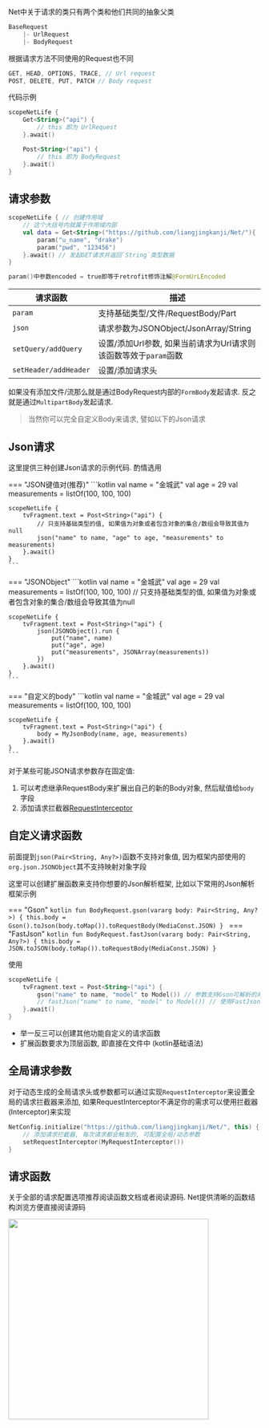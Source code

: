 Net中关于请求的类只有两个类和他们共同的抽象父类

```kotlin
BaseRequest
    |- UrlRequest
    |- BodyRequest
```


根据请求方法不同使用的Request也不同

```kotlin
GET, HEAD, OPTIONS, TRACE, // Url request
POST, DELETE, PUT, PATCH // Body request
```

代码示例

```kotlin
scopeNetLife {
    Get<String>("api") {
        // this 即为 UrlRequest
    }.await()

    Post<String>("api") {
        // this 即为 BodyRequest
    }.await()
}
```

## 请求参数

```kotlin
scopeNetLife { // 创建作用域
    // 这个大括号内就属于作用域内部
    val data = Get<String>("https://github.com/liangjingkanji/Net/"){
        param("u_name", "drake")
        param("pwd", "123456")
    }.await() // 发起GET请求并返回`String`类型数据
}

param()中参数encoded = true即等于retrofit修饰注解@FormUrLEncoded
```

|请求函数|描述|
|-|-|
|`param`|支持基础类型/文件/RequestBody/Part|
|`json`|请求参数为JSONObject/JsonArray/String|
|`setQuery/addQuery`|设置/添加Url参数, 如果当前请求为Url请求则该函数等效于`param`函数|
|`setHeader/addHeader`|设置/添加请求头|

如果没有添加文件/流那么就是通过BodyRequest内部的`FormBody`发起请求. 反之就是通过`MultipartBody`发起请求.

> 当然你可以完全自定义Body来请求, 譬如以下的Json请求


## Json请求

这里提供三种创建Json请求的示例代码. 酌情选用

=== "JSON键值对(推荐)"
    ```kotlin
    val name = "金城武"
    val age = 29
    val measurements = listOf(100, 100, 100)

    scopeNetLife {
        tvFragment.text = Post<String>("api") {
            // 只支持基础类型的值, 如果值为对象或者包含对象的集合/数组会导致其值为null
            json("name" to name, "age" to age, "measurements" to measurements)
        }.await()
    }
    ```

=== "JSONObject"
    ```kotlin
    val name = "金城武"
    val age = 29
    val measurements = listOf(100, 100, 100) // 只支持基础类型的值, 如果值为对象或者包含对象的集合/数组会导致其值为null

    scopeNetLife {
        tvFragment.text = Post<String>("api") {
            json(JSONObject().run {
                put("name", name)
                put("age", age)
                put("measurements", JSONArray(measurements))
            })
        }.await()
    }
    ```

=== "自定义的body"
    ```kotlin
    val name = "金城武"
    val age = 29
    val measurements = listOf(100, 100, 100)

    scopeNetLife {
        tvFragment.text = Post<String>("api") {
            body = MyJsonBody(name, age, measurements)
        }.await()
    }
    ```

对于某些可能JSON请求参数存在固定值:

1. 可以考虑继承RequestBody来扩展出自己的新的Body对象, 然后赋值给`body`字段
2. 添加请求拦截器[RequestInterceptor](/interceptor/#_1)

## 自定义请求函数

前面提到`json(Pair<String, Any?>)`函数不支持对象值, 因为框架内部使用的`org.json.JSONObject`其不支持映射对象字段

这里可以创建扩展函数来支持你想要的Json解析框架, 比如以下常用的Json解析框架示例

=== "Gson"
    ```kotlin
    fun BodyRequest.gson(vararg body: Pair<String, Any?>) {
        this.body = Gson().toJson(body.toMap()).toRequestBody(MediaConst.JSON)
    }
    ```
=== "FastJson"
    ```kotlin
    fun BodyRequest.fastJson(vararg body: Pair<String, Any?>) {
        this.body = JSON.toJSON(body.toMap()).toRequestBody(MediaConst.JSON)
    }
    ```

使用

```kotlin
scopeNetLife {
    tvFragment.text = Post<String>("api") {
        gson("name" to name, "model" to Model()) // 参数支持Gson可解析的对象
        // fastJson("name" to name, "model" to Model()) // 使用FastJson
    }.await()
}
```

- 举一反三可以创建其他功能自定义的请求函数
- 扩展函数要求为顶层函数, 即直接在文件中 (kotlin基础语法)

## 全局请求参数

对于动态生成的全局请求头或参数都可以通过实现`RequestInterceptor`来设置全局的请求拦截器来添加, 如果RequestInterceptor不满足你的需求可以使用拦截器(Interceptor)来实现

```kotlin
NetConfig.initialize("https://github.com/liangjingkanji/Net/", this) {
    // 添加请求拦截器, 每次请求都会触发的, 可配置全局/动态参数
    setRequestInterceptor(MyRequestInterceptor())
}
```

## 请求函数

关于全部的请求配置选项推荐阅读函数文档或者阅读源码. Net提供清晰的函数结构浏览方便直接阅读源码

<img src="https://i.loli.net/2021/08/14/Dub5R27gEHnwzfW.png" width="400"/>

